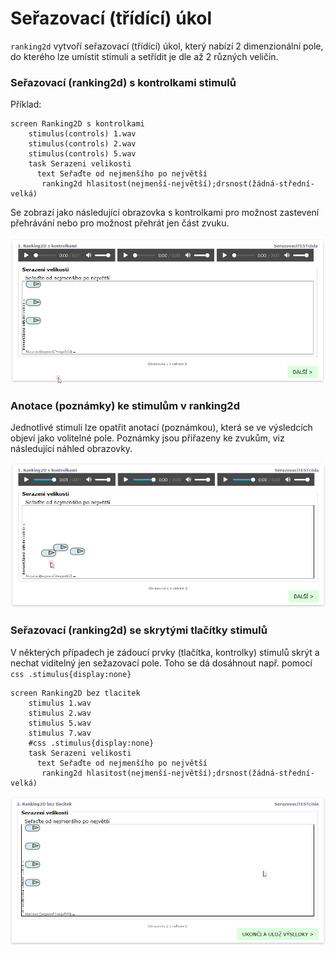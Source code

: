 # Seřazovací \(třídící\) úkol

`ranking2d` vytvoří seřazovací \(třídící\) úkol, který nabízí 2 dimenzionální pole, do kterého lze umístit stimuli a setřídit je dle až 2 různých veličin.

### Seřazovací \(ranking2d\) s kontrolkami stimulů

Příklad:

```text
screen Ranking2D s kontrolkami
    stimulus(controls) 1.wav
    stimulus(controls) 2.wav
    stimulus(controls) 5.wav     
  	task Serazeni velikosti
      text Seřaďte od nejmenšího po největší
  	   ranking2d hlasitost(nejmenší-největší);drsnost(žádná-střední-velká)

```

Se zobrazí jako následující obrazovka s kontrolkami pro možnost zastevení přehrávání nebo pro možnost přehrát jen část zvuku.

![Klik \(lev&#xFD;m tla&#x10D;&#xED;tkem\) na ikonu p&#x159;ehr&#xE1;v&#xE1;n&#xED; p&#x159;ehraje stimul. Stisknut&#xED; a podr&#x17E;en&#xED; p&#x159;et&#xE1;hne ikonu.](../.gitbook/assets/rlo53va1m2.gif)

### Anotace \(poznámky\) ke stimulům v ranking2d

Jednotlivé stimuli lze opatřit anotací \(poznámkou\), která se ve výsledcích objeví jako volitelné pole. Poznámky jsou přiřazeny ke zvukům, viz následující náhled obrazovky.

![Prav&#xE9; tla&#x10D;&#xED;tko na ikonu vyvol&#xE1; dioalog s mo&#x17E;nost&#xED; p&#x159;idat anotaci ke zvuku.](../.gitbook/assets/inogt6lzml.gif)

### Seřazovací \(ranking2d\) se skrytými tlačítky stimulů

V některých případech je zádoucí prvky \(tlačítka, kontrolky\) stimulů skrýt a nechat viditelný jen sežazovací pole. Toho se dá dosáhnout např. pomocí  `css .stimulus{display:none}`

```text
screen Ranking2D bez tlacitek
    stimulus 1.wav
    stimulus 2.wav
    stimulus 5.wav     
    stimulus 7.wav     
    #css .stimulus{display:none}
  	task Serazeni velikosti
      text Seřaďte od nejmenšího po největší
  	   ranking2d hlasitost(nejmenší-největší);drsnost(žádná-střední-velká)  
```

![Se&#x159;azovac&#xED; &#xFA;kol se skryt&#xFD;mi tla&#x10D;&#xED;tky.](../.gitbook/assets/image%20%2834%29.png)





